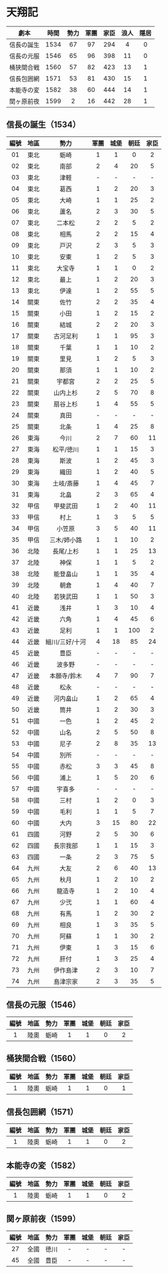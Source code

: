 # 天翔記

劇本|時間|勢力|軍團|家臣|浪人|隱居
:-:|:-:|:-:|:-:|:-:|:-:|:-:
信長の誕生|1534|67|97|294| 4|0
信長の元服|1546|65|96|398|11|0
桶狭間合戦|1560|57|82|423|13|1
信長包囲網|1571|53|81|430|15|1
本能寺の変|1582|38|60|444|14|1
関ヶ原前夜|1599| 2|16|442|28|1

## 信長の誕生（1534）

編號|地區|勢力|軍團|城堡|朝廷|家臣
:-:|:-:|:-:|:-:|:-:|:-:|:-:
01|東北|蛎崎|1|1| 0|2
02|東北|南部|2|4|20|5
03|東北|津軽|-|-|-|-
04|東北|葛西|1|2|20|3
05|東北|大崎|1|1|25|2
06|東北|蘆名|2|3|30|5
07|東北|二本松|2|2|5|2
08|東北|相馬|2|2|15|4
09|東北|戸沢|2|3|5|3
10|東北|安東|1|2|5|3
11|東北|大宝寺|1|1|0|2
12|東北|最上|1|2|20|3
13|東北|伊達|1|2|55|5
14|關東|佐竹|2|2|35|4
15|關東|小田|1|2|15|2
16|關東|結城|2|2|20|3
17|關東|古河足利|1|1|95|3
18|關東|千葉|1|1|10|2
19|關東|里見|1|2|5|3
20|關東|那須|1|1|10|2
21|關東|宇都宮|2|2|25|5
22|關東|山内上杉|2|5|70|8
23|關東|扇谷上杉|1|4|55|5
24|關東|真田|-|-|-|-
25|關東|北条|1|4|25|8
26|東海|今川|2|7|60|11
27|東海|松平/徳川|1|1|15|3
28|東海|斯波|1|2|45|3
29|東海|織田|1|2|40|5
30|東海|土岐/斎藤|1|4|45|7
31|東海|北畠|2|3|65|4
32|甲信|甲斐武田|1|2|40|11
33|甲信|村上|1|3|5|5
34|甲信|小笠原|3|5|40|11
35|甲信|三木/姉小路|1|1|10|2
36|北陸|長尾/上杉|1|1|25|13
37|北陸|神保|1|1|5|2
38|北陸|能登畠山|1|1|35|4
39|北陸|朝倉|1|4|40|7
40|北陸|若狭武田|1|1|50|3
41|近畿|浅井|1|3|10|4
42|近畿|六角|1|4|45|6
43|近畿|足利|1|1|100|2
44|近畿|細川/三好/十河|4|18|85|24
45|近畿|豊臣|-|-|-|-
46|近畿|波多野|-|-|-|-
47|近畿|本願寺/鈴木|4|7|90|7
48|近畿|松永|-|-|-|-
49|近畿|河内畠山|1|2|65|4
50|近畿|筒井|1|2|30|3
51|中國|一色|1|2|45|2
52|中國|山名|2|5|50|8
53|中國|尼子|2|8|35|13
54|中國|別所|-|-|-|-
55|中國|赤松|3|3|45|8
56|中國|浦上|1|5|20|6
57|中國|宇喜多|-|-|-|-
58|中國|三村|1|2|0|3
59|中國|毛利|1|1|5|7
60|中國|大内|3|15|80|22
61|四國|河野|2|5|30|6
62|四國|長宗我部|1|1|15|3
63|四國|一条|2|3|75|5
64|九州|大友|2|6|40|13
65|九州|秋月|1|2|10|2
66|九州|龍造寺|1|2|10|4
67|九州|少弐|1|1|60|4
68|九州|有馬|1|2|30|2
69|九州|相良|1|3|35|5
70|九州|阿蘇|1|1|30|2
71|九州|伊東|1|3|15|6
72|九州|肝付|1|3|25|4
73|九州|伊作島津|2|3|10|7
74|九州|島津宗家|2|3|35|5

## 信長の元服（1546）

|編號|地區|勢力|軍團|城堡|朝廷|家臣
|:-:|:-:|:-:|:-:|:-:|:-:|:-:
|1|陸奧|蛎崎|1|1| 0|2

## 桶狭間合戦（1560）

|編號|地區|勢力|軍團|城堡|朝廷|家臣
|:-:|:-:|:-:|:-:|:-:|:-:|:-:
|1|陸奧|蛎崎|1|1| 0|1

## 信長包囲網（1571）

|編號|地區|勢力|軍團|城堡|朝廷|家臣
|:-:|:-:|:-:|:-:|:-:|:-:|:-:
|1|陸奧|蛎崎|1|1| 0|2

## 本能寺の変（1582）

|編號|地區|勢力|軍團|城堡|朝廷|家臣
|:-:|:-:|:-:|:-:|:-:|:-:|:-:
|1|陸奧|蛎崎|1|1| 0|2

## 関ヶ原前夜（1599）

|編號|地區|勢力|軍團|城堡|朝廷|家臣
|:-:|:-:|:-:|:-:|:-:|:-:|:-:
|27|全國|徳川|-|-|-|-
|45|全國|豊臣|-|-|-|-
